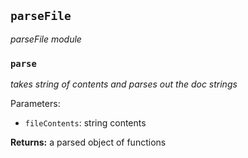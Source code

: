 ## `parseFile`

_parseFile module_

### `parse`

_takes string of contents and parses out the doc strings_

Parameters:

- `fileContents`: string contents

**Returns:** a parsed object of functions